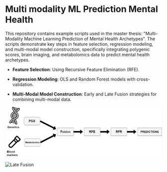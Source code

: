 # Multi modality ML Prediction Mental Health

This repository contains example scripts used in the master thesis: "Multi-Modality Machine Learning Prediction of Mental Health Archetypes". The scripts demonstrate key steps in feature selection, regression modeling, and multi-modal model construction, specifically integrating polygenic scores, brain imaging, and metabolomics data to predict mental health archetypes.

- **Feature Selection**: Using Recursive Feature Elimination (RFE).

- **Regression Modeling**: OLS and Random Forest models with cross-validation.

- **Multi-Modal Model Construction**: Early and Late Fusion strategies for combining multi-modal data.


![Early Fusion](https://github.com/ABaCal/Multi-modality-ML-Prediction-Mental-Health/blob/main/Early%20fusion.drawio.png)

![Late Fusion](https://github.com/ABaCal/Multi-modality-ML-Prediction-Mental-Health/blob/main/Diagrama%20sin%20t%C3%ADtulo.drawio.png)
